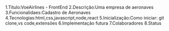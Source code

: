 1.Título:VoeAirlines - FrontEnd
2.Descrição:Uma empresa de aeronaves
3.Funcionalidaes:Cadastro de Aeronaves
4.Tecnologias:html,css,javascript,node,react
5.Inicialização:Como iniciar: git clone,vs code,extensões
6.Implementação futura
7.Colaboradores
8.Status
